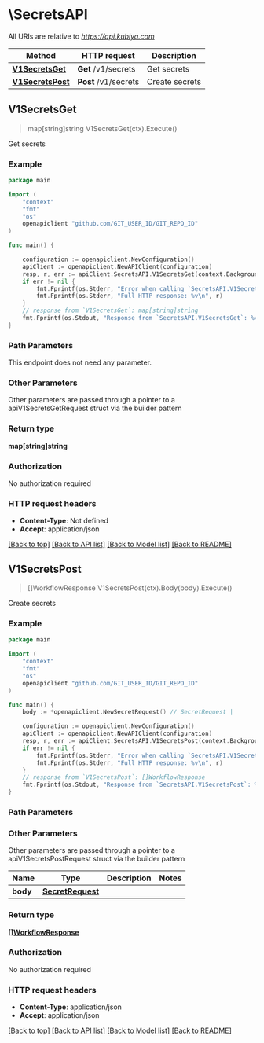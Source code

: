 # \SecretsAPI

All URIs are relative to *https://api.kubiya.com*

Method | HTTP request | Description
------------- | ------------- | -------------
[**V1SecretsGet**](SecretsAPI.md#V1SecretsGet) | **Get** /v1/secrets | Get secrets
[**V1SecretsPost**](SecretsAPI.md#V1SecretsPost) | **Post** /v1/secrets | Create secrets



## V1SecretsGet

> map[string]string V1SecretsGet(ctx).Execute()

Get secrets

### Example

```go
package main

import (
	"context"
	"fmt"
	"os"
	openapiclient "github.com/GIT_USER_ID/GIT_REPO_ID"
)

func main() {

	configuration := openapiclient.NewConfiguration()
	apiClient := openapiclient.NewAPIClient(configuration)
	resp, r, err := apiClient.SecretsAPI.V1SecretsGet(context.Background()).Execute()
	if err != nil {
		fmt.Fprintf(os.Stderr, "Error when calling `SecretsAPI.V1SecretsGet``: %v\n", err)
		fmt.Fprintf(os.Stderr, "Full HTTP response: %v\n", r)
	}
	// response from `V1SecretsGet`: map[string]string
	fmt.Fprintf(os.Stdout, "Response from `SecretsAPI.V1SecretsGet`: %v\n", resp)
}
```

### Path Parameters

This endpoint does not need any parameter.

### Other Parameters

Other parameters are passed through a pointer to a apiV1SecretsGetRequest struct via the builder pattern


### Return type

**map[string]string**

### Authorization

No authorization required

### HTTP request headers

- **Content-Type**: Not defined
- **Accept**: application/json

[[Back to top]](#) [[Back to API list]](../README.md#documentation-for-api-endpoints)
[[Back to Model list]](../README.md#documentation-for-models)
[[Back to README]](../README.md)


## V1SecretsPost

> []WorkflowResponse V1SecretsPost(ctx).Body(body).Execute()

Create secrets

### Example

```go
package main

import (
	"context"
	"fmt"
	"os"
	openapiclient "github.com/GIT_USER_ID/GIT_REPO_ID"
)

func main() {
	body := *openapiclient.NewSecretRequest() // SecretRequest | 

	configuration := openapiclient.NewConfiguration()
	apiClient := openapiclient.NewAPIClient(configuration)
	resp, r, err := apiClient.SecretsAPI.V1SecretsPost(context.Background()).Body(body).Execute()
	if err != nil {
		fmt.Fprintf(os.Stderr, "Error when calling `SecretsAPI.V1SecretsPost``: %v\n", err)
		fmt.Fprintf(os.Stderr, "Full HTTP response: %v\n", r)
	}
	// response from `V1SecretsPost`: []WorkflowResponse
	fmt.Fprintf(os.Stdout, "Response from `SecretsAPI.V1SecretsPost`: %v\n", resp)
}
```

### Path Parameters



### Other Parameters

Other parameters are passed through a pointer to a apiV1SecretsPostRequest struct via the builder pattern


Name | Type | Description  | Notes
------------- | ------------- | ------------- | -------------
 **body** | [**SecretRequest**](SecretRequest.md) |  | 

### Return type

[**[]WorkflowResponse**](WorkflowResponse.md)

### Authorization

No authorization required

### HTTP request headers

- **Content-Type**: application/json
- **Accept**: application/json

[[Back to top]](#) [[Back to API list]](../README.md#documentation-for-api-endpoints)
[[Back to Model list]](../README.md#documentation-for-models)
[[Back to README]](../README.md)

